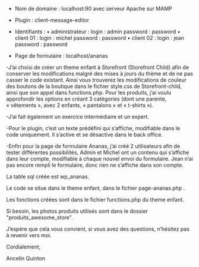 - Nom de domaine : localhost:90 avec serveur Apache sur MAMP

- Plugin : client-message-editor

- Identifiants :
  • administrateur : login : admin password : password
  • client 01 : login : michel password : password
  • client 02 : login : jean password : password

- Page de formulaire : localhost/ananas

-J’ai choisi de créer un theme enfant à Storefront (Storefront Child) afin de conserver les modifications malgré des mises à jours du thème et de ne pas casser le code existant.
Ainsi vous trouverez les modifications de couleur des boutons de la boutique dans le fichier style.css de Storefront-child, ainsi que son appel dans functions.php.
Pour les produits, j’ai voulu approfondir les options en créant 3 catégories (dont une parente, « vêtements », avec 2 enfants, « pantalons » et « t-shirts »).

-J’ai fait également un exercice intermédiaire et un expert.

-Pour le plugin, c’est un texte prédéfini qui s’affiche, modifiable dans le code uniquement. Il s’active et se désactive dans le back office.

-Enfin pour la page de formulaire Ananas, j’ai créé 2 utilisateurs afin de tester différentes possibilités,
Admin et Michel ont un contenu qui s’affiche dans leur compte, modifiable à chaque nouvel envoi du formulaire.
Jean n’ai pas encore rempli le formulaire, donc rien ne s’affiche dans son compte.

La table sql créée est wp_ananas.

Le code se situe dans le theme enfant, dans le fichier page-ananas.php .

Les fonctions créées sont dans le fichier functions.php du theme enfant.

Si besoin, les photos produits utilisés sont dans le dossier "produits_awesome_store".

J’espère que cela vous convient, si vous avez des questions, n’hésitez pas à revenir vers moi.

Cordialement,

Ancelin Quinton
